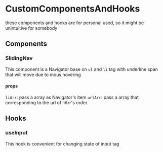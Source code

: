 # CustomComponentsAndHooks

these components and hooks are for personal used, so it might be unintuitive for somebody

## Components

### SlidingNav

This component is a Navigator base on `ul` and `li` tag with underline span that will move due to mous hovering

#### props

`liArr`: pass a array as Navigator's item
`urlArr`: pass a array that corresponding to the url of liArr's order

## Hooks

### useInput

This hook is convenient for changing state of input tag
